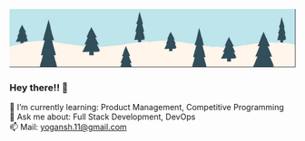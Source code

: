![header](https://github.com/guptayogansh/guptayogansh/blob/master/top.PNG?raw=true)


### Hey there!! 👋

<!--
**guptayogansh/guptayogansh** is a ✨ _special_ ✨ repository because its `README.md` (this file) appears on your GitHub profile.


 🔭 I’m currently working on:  -->

🌱 I’m currently learning: Product Management, Competitive Programming    
💬 Ask me about: Full Stack Development, DevOps  
📫 Mail: yogansh.11@gmail.com  
